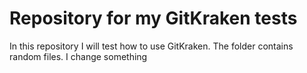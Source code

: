 # Repository for my GitKraken tests
In this repository I will test how to use GitKraken. 
The folder contains random files.
I change something